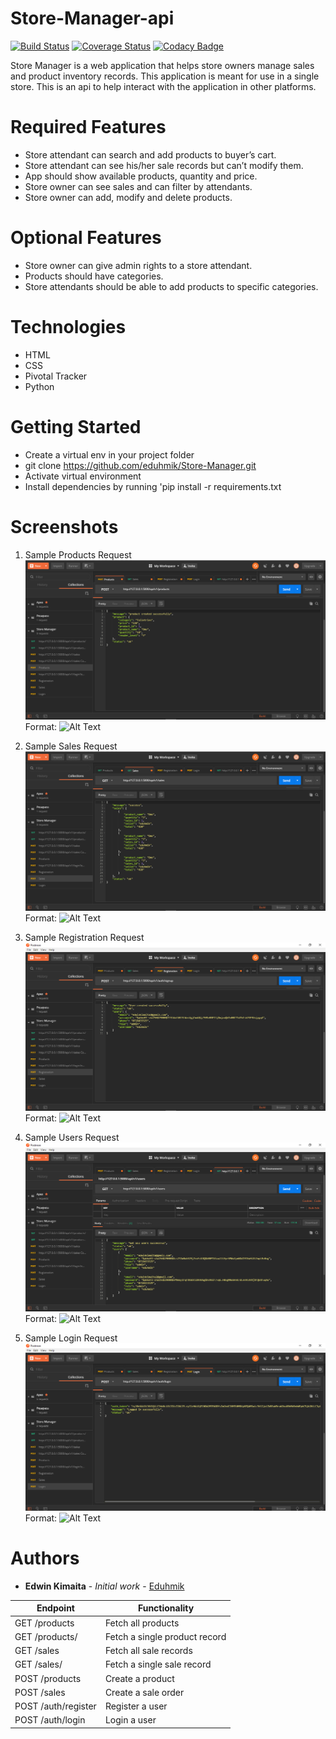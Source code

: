 
# Store-Manager-api
[![Build Status](https://travis-ci.org/eduhmik/Store-Manager-api.svg?branch=ft-auth-jwt-api-161342719)](https://travis-ci.org/eduhmik/Store-Manager-api)
[![Coverage Status](https://coveralls.io/repos/github/eduhmik/Store-Manager-api/badge.svg?branch=ft-auth-jwt-api-161342719)](https://coveralls.io/github/eduhmik/Store-Manager-api?branch=master)
[![Codacy Badge](https://api.codacy.com/project/badge/Grade/883774545d4244c292db2f22d18eac1e)](https://www.codacy.com/app/eduhmik/Store-Manager-api?utm_source=github.com&amp;utm_medium=referral&amp;utm_content=eduhmik/Store-Manager-api&amp;utm_campaign=Badge_Grade)


Store Manager is a web application that helps store owners manage sales and product inventory records. This application is meant for use in a single store. This is an api to help interact with the application in other platforms.

# Required Features
* Store attendant can search and add products to buyer’s cart.
* Store attendant can see his/her sale records but can’t modify them.
* App should show available products, quantity and price.
* Store owner can see sales and can filter by attendants.
* Store owner can add, modify and delete products.

# Optional Features
* Store owner can give admin rights to a store attendant.
* Products should have categories.
* Store attendants should be able to add products to specific categories.

# Technologies
* HTML
* CSS
* Pivotal Tracker
* Python

# Getting Started
* Create a virtual env in your project folder
* git clone https://github.com/eduhmik/Store-Manager.git
* Activate virtual environment
* Install dependencies by running 'pip install -r requirements.txt

# Screenshots

1. Sample Products Request
![GitHub Logo](/images/Products.PNG)
Format: ![Alt Text](url)

2. Sample Sales Request
![GitHub Logo](/images/Sales.PNG)
Format: ![Alt Text](url)

3. Sample Registration Request
![GitHub Logo](/images/Registration.PNG)
Format: ![Alt Text](url)

4. Sample Users Request
![GitHub Logo](/images/Users.PNG)
Format: ![Alt Text](url)

5. Sample Login Request
![GitHub Logo](/images/Login.PNG)
Format: ![Alt Text](url)


# Authors
* **Edwin Kimaita** - *Initial work* - [Eduhmik](https://github.com/Eduhmik)




Endpoint                   | Functionality                |
-------------------------- | -----------------------------
GET /products | Fetch all products           
GET /products/<productId> | Fetch a single product record
GET /sales | Fetch all sale records       
GET /sales/<saleId> | Fetch a single sale record   
POST /products | Create a product             
POST /sales | Create a sale order          
POST /auth/register | Register a user
POST /auth/login | Login a user                 

